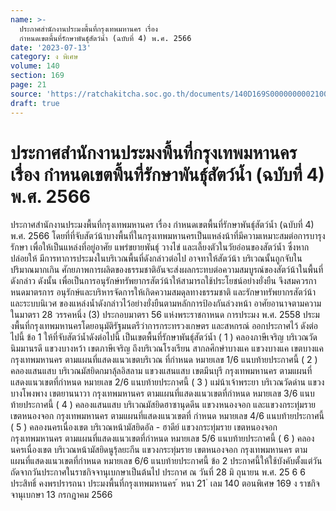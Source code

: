```yaml
---
name: >-
  ประกาศสำนักงานประมงพื้นที่กรุงเทพมหานคร เรื่อง 
  กำหนดเขตพื้นที่รักษาพันธุ์สัตว์น้ำ (ฉบับที่ 4) พ.ศ. 2566
date: '2023-07-13'
category: ง พิเศษ
volume: 140
section: 169
page: 21
source: 'https://ratchakitcha.soc.go.th/documents/140D169S0000000002100.pdf'
draft: true
---
```


# ประกาศสำนักงานประมงพื้นที่กรุงเทพมหานคร เรื่อง  กำหนดเขตพื้นที่รักษาพันธุ์สัตว์น้ำ (ฉบับที่ 4) พ.ศ. 2566

ประกาศสำนักงานประมงพื้นที่กรุงเทพมหานคร เรื่อง กำหนดเขตพื้นที่รักษาพันธุ์สัตว์น้ำ (ฉบับที่ 4) พ.ศ. 2566 โดยที่ที่จับสัตว์น้าบางพื้นที่ในกรุงเทพมหานครเป็นแหล่งน้าที่มีความเหมาะสมต่อการบารุงรักษา เพื่อให้เป็นแหล่งที่อยู่อาศัย แพร่ขยายพันธุ์ วางไข่ และเลี้ยงตัวในวัยอ่อนของสัตว์น้ำ ซึ่งหากปล่อยให้ มีการทาการประมงในบริเวณพื้นที่ดังกล่าวต่อไป อาจทาให้สัตว์น้า บริเวณนั้นถูกจับในปริมาณมากเกิน ศักยภาพการผลิตของธรรมชาติอันจะส่งผลกระทบต่อความสมบูรณ์ของสัตว์น้าในพื้นที่ดังกล่าว ดังนั้น เพื่อเป็นการอนุรักษ์ทรัพยากรสัตว์น้าให้สามารถใช้ประโยชน์อย่างยั่งยืน จึงสมควรกาหนดมาตรการ อนุรักษ์และบริหารจัดการให้เกิดความสมดุลทางธรรมชาติ และรักษาทรัพยากรสัตว์น้าและระบบนิเวศ ของแหล่งน้ำดังกล่าวไว้อย่างยั่งยืนตามหลักการป้องกันล่วงหน้า อาศัยอานาจตามความในมาตรา 28 วรรคหนึ่ง (3) ประกอบมาตรา 56 แห่งพระราชกาหนด การประมง พ.ศ. 2558 ประม งพื้นที่กรุงเทพมหานครโดยอนุมัติรัฐมนตรีว่าการกระทรวงเกษตร และสหกรณ์ ออกประกาศไว้ ดังต่อไปนี้ ข้อ 1 ให้ที่จับสัตว์น้ำดังต่อไปนี้ เป็นเขตพื้นที่รักษาพันธุ์สัตว์น้ำ ( 1 ) คลองภาษีเจริญ บริเวณวัดนิมมานรดี แขวงบางหว้า เขตภาษีเจริญ ถึงบริเวณโรงเรียน สากลศึกษำบางแค แขวงบางแค เขตบางแค กรุงเทพมหานคร ตามแผนที่แสดงแนวเขตบริเวณ ที่กำหนด หมายเลข 1/6 แนบท้ายประกาศนี้ ( 2 ) คลองแสนแสบ บริเวณมัสยิดกมาลุ้ลอิสลาม แขวงแสนแสบ เขตมีนบุรี กรุงเทพมหานคร ตามแผนที่แสดงแนวเขตที่กำหนด หมายเลข 2/6 แนบท้ายประกาศนี้ ( 3 ) แม่น้าเจ้าพระยา บริเวณวัดด่าน แขวงบางโพงพาง เขตยานนาวา กรุงเทพมหานคร ตามแผนที่แสดงแนวเขตที่กำหนด หมายเลข 3/6 แนบท้ายประกาศนี้ ( 4 ) คลองแสนแสบ บริเวณมัสยิดฮาซานุดดีน แขวงหนองจอก และแขวงกระทุ่มราย เขตหนองจอก กรุงเทพมหานคร ตามแผนที่แสดงแนวเขตที่ กำหนด หมายเลข 4/6 แนบท้ายประกาศนี้ ( 5 ) คลองนครเนื่องเขต บริเวณหน้ามัสยิดอัล - ฮาดีย์ แขวงกระทุ่มราย เขตหนองจอก กรุงเทพมหานคร ตามแผนที่แสดงแนวเขตที่กำหนด หมายเลข 5/6 แนบท้ายประกาศนี้ ( 6 ) คลองนครเนื่องเขต บริเวณหน้ามัสยิดนูรุ้ลยะกีน แขวงกระทุ่มราย เขตหนองจอก กรุงเทพมหานคร ตามแผนที่แสดงแนวเขตที่กำหนด หมายเลข 6/6 แนบท้ายประกาศนี้ ข้อ 2 ประกาศนี้ให้ใช้บังคับตั้งแต่วันถัดจากวันประกาศในราชกิจจานุเบกษาเป็นต้นไป ประกาศ ณ วันที่ 28 มิ ถุนายน พ.ศ. 25 6 6 ประสิทธิ์ คงพรปรารถนา ประมงพื้นที่กรุงเทพมหานคร ้ หนา 21 ่ เลม 140 ตอนพิเศษ 169 ง ราชกิจจานุเบกษา 13 กรกฎาคม 2566
















